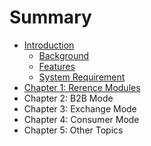 # Summary

* [Introduction](README.md)
   * [Background](background.md)
   * [Features](features.md)
   * [System Requirement](system_requirement.md)
* [Chapter 1: Rerence Modules](chapter1.md)
* Chapter 2: B2B Mode
* Chapter 3: Exchange Mode
* Chapter 4: Consumer Mode
* Chapter 5: Other Topics

